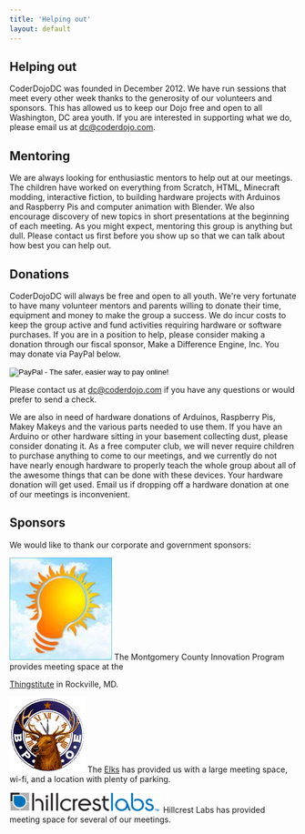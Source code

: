 ```yaml
---
title: 'Helping out'
layout: default
---
```


## Helping out

CoderDojoDC was founded in December 2012. We have run sessions that meet every
other week thanks to the generosity of our volunteers and sponsors. This has
allowed us to keep our Dojo free and open to all Washington, DC area youth. If
you are interested in supporting what we do, please email us at
dc@coderdojo.com.

## Mentoring

We are always looking for enthusiastic mentors to help out at our meetings. The
children have worked on everything from Scratch, HTML, Minecraft
modding, interactive fiction, to building hardware projects with Arduinos and
Raspberry Pis and computer animation with Blender. We also encourage discovery
of new topics in short presentations at the beginning of each meeting. As you
might expect, mentoring this group is anything but dull. Please contact us first
before you show up so that we can talk about how best you can help out.

## Donations

CoderDojoDC will always be free and open to all youth. We're very fortunate to
have many volunteer mentors and parents willing to donate their time, equipment
and money to make the group a success. We do incur costs to keep the group
active and fund activities requiring hardware or software purchases. If you are
in a position to help, please consider making a donation through our fiscal
sponsor, Make a Difference Engine, Inc. You may donate via PayPal below.

<form action="https://www.paypal.com/cgi-bin/webscr" method="post"
target="_top">
<input type="hidden" name="cmd" value="_s-xclick">
<input type="hidden" name="hosted_button_id" value="7CUKQGUA5PL24">
<input type="image"
src="https://www.paypalobjects.com/en_US/i/btn/btn_donateCC_LG.gif" border="0"
name="submit" alt="PayPal - The safer, easier way to pay online!">
<img alt="" border="0" src="https://www.paypalobjects.com/en_US/i/scr/pixel.gif"
width="1" height="1">
</form>

Please contact us at dc@coderdojo.com if you have any questions or would prefer
to send a check.

We are also in need of hardware donations of Arduinos, Raspberry Pis, Makey
Makeys and the various parts needed to use them. If you have an Arduino
or other hardware sitting in your basement collecting dust, please consider
donating it. As a free computer club, we will never require children to purchase
anything to come to our meetings, and we currently do not have nearly enough
hardware to properly teach the whole group about all of the awesome things that can be
done with these devices. Your hardware donation will get used. Email us if
dropping off a hardware donation at one of our meetings is inconvenient.

## Sponsors

We would like to thank our corporate and government sponsors:

![Montgomery County Innovation Program](/assets/mcip.jpg) The Montgomery County
Innovation Program provides meeting space at the

[Thingstitute](http://thingstitute.com/) in Rockville, MD.

![Elks Lodge](/assets/elkslodge.png) The
[Elks](http://washington-rockville-elks.com/index.html) has provided us with a large
meeting space, wi-fi, and a location with plenty of parking.

![Hillcrest Labs](/assets/hillcrest.png) Hillcrest Labs has provided meeting
space for several of our meetings.

